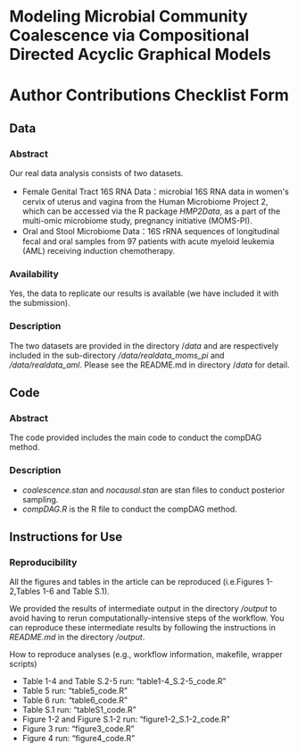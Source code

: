 # Modeling Microbial Community Coalescence via Compositional Directed Acyclic Graphical Models

# Author Contributions Checklist Form

## Data

### Abstract

Our real data analysis consists of two datasets.

- Female Genital Tract 16S RNA Data：microbial 16S RNA data in women's cervix of uterus and vagina from the Human Microbiome Project 2,
  which can be accessed via the R package *HMP2Data*, as a part of the multi-omic microbiome study, pregnancy initiative (MOMS-PI).
- Oral and Stool Microbiome Data：16S rRNA sequences of longitudinal fecal and oral
  samples from 97 patients with acute myeloid leukemia (AML) receiving induction chemotherapy.

### Availability

Yes, the data to replicate our results is available (we have included it with the submission).

### Description

The two datasets are provided in the directory /*data* and are respectively included in the sub-directory */data/realdata_moms_pi* and */data/realdata_aml*. Please see the README.md in directory /*data* for detail.

## Code

### Abstract

The code provided includes the main code to conduct the compDAG method.

### Description

* *coalescence.stan* and *nocausal.stan* are stan files to conduct posterior sampling.
* *compDAG.R* is the R file to conduct the compDAG method.

## Instructions for Use

### Reproducibility

All the figures and tables in the article can be reproduced (i.e.Figures 1-2,Tables 1-6 and Table S.1).

We provided the results of intermediate output in the directory */output* to avoid having to rerun computationally-intensive steps of the workflow. You can reproduce these intermediate results by following the instructions in *README.md* in the directory */output*.

How to reproduce analyses (e.g., workflow information, makefile, wrapper scripts)

- Table 1-4 and Table S.2-5 run: “table1-4_S.2-5_code.R”
- Table 5 run: “table5_code.R”
- Table 6 run: “table6_code.R”
- Table S.1 run: “tableS1_code.R”
- Figure 1-2 and Figure S.1-2 run: “figure1-2_S.1-2_code.R”
- Figure 3 run: “figure3_code.R”
- Figure 4 run: “figure4_code.R”